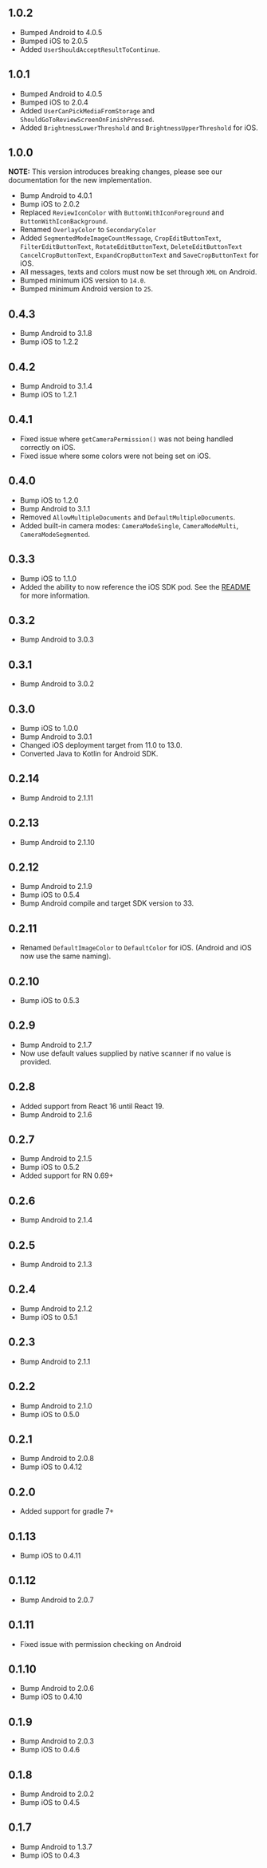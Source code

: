 ## 1.0.2

* Bumped Android to 4.0.5
* Bumped iOS to 2.0.5
* Added `UserShouldAcceptResultToContinue`.

## 1.0.1

* Bumped Android to 4.0.5
* Bumped iOS to 2.0.4
* Added `UserCanPickMediaFromStorage` and `ShouldGoToReviewScreenOnFinishPressed`.
* Added `BrightnessLowerThreshold` and `BrightnessUpperThreshold` for iOS.

## 1.0.0

**NOTE:** This version introduces breaking changes, please see our documentation for the new implementation.

* Bump Android to 4.0.1
* Bump iOS to 2.0.2
* Replaced `ReviewIconColor` with `ButtonWithIconForeground` and `ButtonWithIconBackground`.
* Renamed `OverlayColor` to `SecondaryColor`
* Added `SegmentedModeImageCountMessage`, `CropEditButtonText`, `FilterEditButtonText`, `RotateEditButtonText`, `DeleteEditButtonText` `CancelCropButtonText`, `ExpandCropButtonText` and `SaveCropButtonText` for iOS.
* All messages, texts and colors must now be set through `XML` on Android.
* Bumped minimum iOS version to `14.0`.
* Bumped minimum Android version to `25`.

## 0.4.3

* Bump Android to 3.1.8
* Bump iOS to 1.2.2

## 0.4.2

* Bump Android to 3.1.4
* Bump iOS to 1.2.1

## 0.4.1

* Fixed issue where `getCameraPermission()` was not being handled correctly on iOS.
* Fixed issue where some colors were not being set on iOS.

## 0.4.0

* Bump iOS to 1.2.0
* Bump Android to 3.1.1
* Removed `AllowMultipleDocuments` and `DefaultMultipleDocuments`. 
* Added built-in camera modes: `CameraModeSingle`, `CameraModeMulti`, `CameraModeSegmented`.

## 0.3.3

* Bump iOS to 1.1.0
* Added the ability to now reference the iOS SDK pod. See the [README](https://github.com/klippa-app/react-native-klippa-scanner-sdk#ios) for more information.


## 0.3.2

* Bump Android to 3.0.3

## 0.3.1

* Bump Android to 3.0.2

## 0.3.0

* Bump iOS to 1.0.0
* Bump Android to 3.0.1
* Changed iOS deployment target from 11.0 to 13.0.
* Converted Java to Kotlin for Android SDK.

## 0.2.14

* Bump Android to 2.1.11

## 0.2.13

* Bump Android to 2.1.10

## 0.2.12

* Bump Android to 2.1.9
* Bump iOS to 0.5.4
* Bump Android compile and target SDK version to 33.

## 0.2.11

* Renamed `DefaultImageColor` to `DefaultColor` for iOS. (Android and iOS now use the same naming).

## 0.2.10

* Bump iOS to 0.5.3

## 0.2.9

* Bump Android to 2.1.7
* Now use default values supplied by native scanner if no value is provided.

## 0.2.8

* Added support from React 16 until React 19.
* Bump Android to 2.1.6

## 0.2.7

* Bump Android to 2.1.5
* Bump iOS to 0.5.2
* Added support for RN 0.69+

## 0.2.6

* Bump Android to 2.1.4

## 0.2.5

* Bump Android to 2.1.3

## 0.2.4

* Bump Android to 2.1.2
* Bump iOS to 0.5.1

## 0.2.3

* Bump Android to 2.1.1

## 0.2.2

* Bump Android to 2.1.0
* Bump iOS to 0.5.0

## 0.2.1

* Bump Android to 2.0.8
* Bump iOS to 0.4.12

## 0.2.0

* Added support for gradle 7+

## 0.1.13

* Bump iOS to 0.4.11

## 0.1.12

* Bump Android to 2.0.7

## 0.1.11

* Fixed issue with permission checking on Android

## 0.1.10

* Bump Android to 2.0.6
* Bump iOS to 0.4.10

## 0.1.9

* Bump Android to 2.0.3
* Bump iOS to 0.4.6

## 0.1.8

* Bump Android to 2.0.2
* Bump iOS to 0.4.5

## 0.1.7

* Bump Android to 1.3.7
* Bump iOS to 0.4.3
